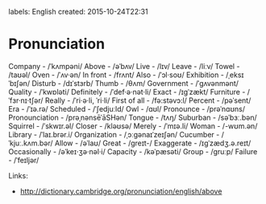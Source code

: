 labels: English
created: 2015-10-24T22:31

# Pronunciation

Company - /ˈkʌmpəni/
Above - /əˈbʌv/
Live - /lɪv/
Leave - /liːv/
Towel - /taʊəl/
Oven - /ˈʌv·ən/
In front - /frʌnt/
Also - /ˈɔl·soʊ/
Exhibition - /ˌeksɪˈbɪʃən/
Disturb - /dɪˈstɜrb/
Thumb - /θʌm/
Government - /ˈɡʌvənmənt/
Quality - /ˈkwɒləti/
Definitely - /ˈdef·ə·nət·li/
Exact - /ɪɡˈzækt/
Furniture - /ˈfɜr·nɪ·tʃər/
Really - /ˈri·ə·li, ˈri·li/
First of all - /fə:stəvɔ:l/
Percent - /pəˈsent/
Era - /ˈɪə.rə/
Scheduled - /ˈʃedjuːld/
Owl - /ɑʊl/
Pronounce - /prəˈnɑʊns/
Pronounciation - /prəˌnənsēˈāSHən/
Tongue - /tʌŋ/
Suburban - /səˈbɜː.bən/
Squirrel - /ˈskwɪr.əl/
Closer - /kləʊsə/
Merely - /ˈmɪə.li/
Woman - /-wʊm.ən/
Library - /ˈlaɪ.brər.i/
Organization - /ˌɔːɡənaɪˈzeɪʃən/
Cucumber - /ˈkjuː.kʌm.bər/
Allow - /əˈlaʊ/
Great - /ɡreɪt-/
Exaggerate - /ɪɡˈzædʒ.ə.reɪt/
Occasionally - /əˈkeɪ·ʒə·nəl·i/
Capacity - /kəˈpæsəti/
Group - /ɡruːp/
Failure - /ˈfeɪljər/

Links:

- http://dictionary.cambridge.org/pronunciation/english/above
